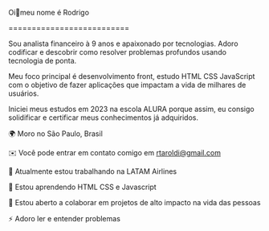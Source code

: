 Oi👋meu nome é Rodrigo

==========================

Sou analista financeiro à 9 anos e apaixonado por tecnologias. Adoro codificar e descobrir como resolver problemas profundos usando tecnologia de ponta.

Meu foco principal é desenvolvimento front, estudo HTML CSS JavaScript com o objetivo de fazer aplicações que impactam a vida de milhares de usuários.

Iniciei meus estudos em 2023 na escola ALURA porque assim, eu consigo solidificar e certificar meus conhecimentos já adquiridos.

🌍 Moro no São Paulo, Brasil

✉️ Você pode entrar em contato comigo em rtaroldi@gmail.com

🚀 Atualmente estou trabalhando na LATAM Airlines

🧠 Estou aprendendo HTML CSS e Javascript 

🤝 Estou aberto a colaborar em projetos de alto impacto na vida das pessoas

⚡ Adoro ler e entender problemas

